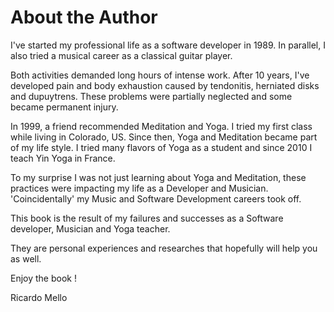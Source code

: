 # About the Author

I've started my professional life as a software developer in 1989. In parallel, I also tried a musical career as a classical guitar player. 

Both activities demanded long hours of intense work. After 10 years, I've developed pain and body exhaustion caused by tendonitis, herniated disks and dupuytrens. These problems were partially neglected and some became permanent injury.

In 1999, a friend recommended Meditation and Yoga. I tried my first class while living in Colorado, US. Since then, Yoga and Meditation became part of my life style. I tried many flavors of Yoga as a student and since 2010 I teach Yin Yoga in France. 

To my surprise I was not just learning about Yoga and Meditation, these practices were impacting my life as a Developer and Musician.  'Coincidentally' my Music and Software Development careers took off.

This book is the result of my failures and successes as a Software developer, Musician and Yoga teacher.    

They are personal experiences and researches that hopefully will help you as well. 

Enjoy the book !

Ricardo Mello

 